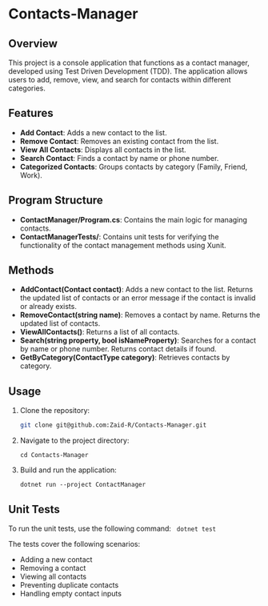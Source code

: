 # Contacts-Manager

## Overview
This project is a console application that functions as a contact manager, developed using Test Driven Development (TDD). The application allows users to add, remove, view, and search for contacts within different categories.

## Features
- **Add Contact**: Adds a new contact to the list.
- **Remove Contact**: Removes an existing contact from the list.
- **View All Contacts**: Displays all contacts in the list.
- **Search Contact**: Finds a contact by name or phone number.
- **Categorized Contacts**: Groups contacts by category (Family, Friend, Work).

## Program Structure
- **ContactManager/Program.cs**: Contains the main logic for managing contacts.
- **ContactManagerTests/**: Contains unit tests for verifying the functionality of the contact management methods using Xunit.

## Methods
- **AddContact(Contact contact)**: Adds a new contact to the list. Returns the updated list of contacts or an error message if the contact is invalid or already exists.
- **RemoveContact(string name)**: Removes a contact by name. Returns the updated list of contacts.
- **ViewAllContacts()**: Returns a list of all contacts.
- **Search(string property, bool isNameProperty)**: Searches for a contact by name or phone number. Returns contact details if found.
- **GetByCategory(ContactType category)**: Retrieves contacts by category.

## Usage
1. Clone the repository:
   ```sh
   git clone git@github.com:Zaid-R/Contacts-Manager.git
2. Navigate to the project directory:

	 `cd Contacts-Manager `
3. Build and run the application:

	` dotnet run --project ContactManager ` 

## Unit Tests
To run the unit tests, use the following command:
` dotnet test`

The tests cover the following scenarios:
 - Adding a new contact
 - Removing a contact
 - Viewing all contacts
 - Preventing duplicate contacts
 - Handling empty contact inputs